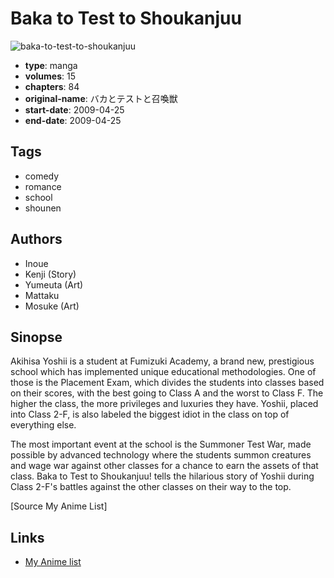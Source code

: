 # Baka to Test to Shoukanjuu

![baka-to-test-to-shoukanjuu](https://cdn.myanimelist.net/images/manga/1/179734.jpg)

-   **type**: manga
-   **volumes**: 15
-   **chapters**: 84
-   **original-name**: バカとテストと召喚獣
-   **start-date**: 2009-04-25
-   **end-date**: 2009-04-25

## Tags

-   comedy
-   romance
-   school
-   shounen

## Authors

-   Inoue
-   Kenji (Story)
-   Yumeuta (Art)
-   Mattaku
-   Mosuke (Art)

## Sinopse

Akihisa Yoshii is a student at Fumizuki Academy, a brand new, prestigious school which has implemented unique educational methodologies. One of those is the Placement Exam, which divides the students into classes based on their scores, with the best going to Class A and the worst to Class F. The higher the class, the more privileges and luxuries they have. Yoshii, placed into Class 2-F, is also labeled the biggest idiot in the class on top of everything else.

The most important event at the school is the Summoner Test War, made possible by advanced technology where the students summon creatures and wage war against other classes for a chance to earn the assets of that class. Baka to Test to Shoukanjuu! tells the hilarious story of Yoshii during Class 2-F's battles against the other classes on their way to the top.

[Source My Anime List]

## Links

-   [My Anime list](https://myanimelist.net/manga/13872/Baka_to_Test_to_Shoukanjuu)
